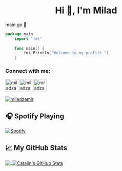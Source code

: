 
<h1 align="center">Hi 👋, I'm Milad</h1>

main.go  🌱
```go
package main  
    import "fmt"
    
    func main() {
	    fmt.Println("Welcome to my profile.")
    }
```

<h3 align="left">Connect with me:</h3>
<p align="left">
<a href="https://t.me/imiladz" target="blank"><img align="center" src="https://img.icons8.com/color/48/000000/telegram-app--v1.png" alt="miladzamir" height="40" width="40" /></a>
<a href="https://linkedin.com/in/miladzamir" target="blank"><img align="center" src="https://img.icons8.com/color/48/000000/linkedin-circled--v1.png" alt="miladzamir" height="40" width="40" /></a>
<a href="https://instagram.com/miladzamir" target="blank"><img align="center" src="https://img.icons8.com/color/50/000000/instagram-new--v1.png" alt="miladzamir" height="40" width="40" /></a>
<p align="left"> <a href="https://twitter.com/miladzamir" target="blank"><img src="https://img.shields.io/twitter/follow/miladzamir?logo=twitter&style=for-the-badge" alt="miladzamir" /></a> </p>
</p>

## &#x1F3A7; Spotify Playing

[![Spotify](https://spotify-now-playing-lbs8x9bxx-miladzamir.vercel.app/api/spotify)](https://github.com/miladzamir)

## &#x1f4c8; My GitHub Stats

<a href="https://github.com/miladzamir/miladzamir">
  <img align="center" src="https://github-readme-stats.vercel.app/api/top-langs/?username=miladzamir&hide=javaScript,html&title_color=ffffff&text_color=c9cacc&icon_color=2bbc8a&bg_color=1d1f21" />
</a>

<a href="https://github.com/miladzamir/miladzamir">
  <img align="center" src="https://github-readme-stats.vercel.app/api?username=miladzamir&show_icons=true&line_height=27&count_private=true&title_color=ffffff&text_color=c9cacc&icon_color=2bbc8a&bg_color=1d1f21" alt="Catalin's GitHub Stats" />
</a>
